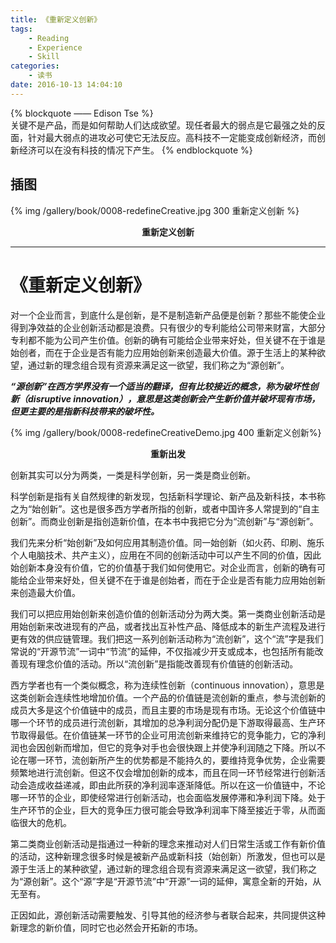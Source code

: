 ```yaml
---
title: 《重新定义创新》
tags:
	- Reading
	- Experience
	- Skill
categories:  
	- 读书
date: 2016-10-13 14:04:10
---
```


{% blockquote —— Edison Tse %}  
关键不是产品，而是如何帮助人们达成欲望。现任者最大的弱点是它最强之处的反面，针对最大弱点的进攻必可使它无法反应。高科技不一定能变成创新经济，而创新经济可以在没有科技的情况下产生。
{% endblockquote %} 

<!-- more -->

## 插图
{% img /gallery/book/0008-redefineCreative.jpg 300 重新定义创新 %}
<p align="center"><b>重新定义创新</b></p>

-----

# 《重新定义创新》

对一个企业而言，到底什么是创新，是不是制造新产品便是创新？那些不能使企业得到净效益的企业创新活动都是浪费。只有很少的专利能给公司带来财富，大部分专利都不能为公司产生价值。创新的确有可能给企业带来好处，但关键不在于谁是始创者，而在于企业是否有能力应用始创新来创造最大价值。源于生活上的某种欲望，通过新的理念组合现有资源来满足这一欲望，我们称之为“源创新”。

***“源创新”在西方学界没有一个适当的翻译，但有比较接近的概念，称为破坏性创新（disruptive innovation），意思是这类创新会产生新价值并破坏现有市场，但更主要的是指新科技带来的破坏性。***
 
{% img /gallery/book/0008-redefineCreativeDemo.jpg 400 重新定义创新%}
<p align="center"><b>重新出发</b></p>

创新其实可以分为两类，一类是科学创新，另一类是商业创新。

科学创新是指有关自然规律的新发现，包括新科学理论、新产品及新科技，本书称之为“始创新”。这也是很多西方学者所指的创新，或者中国许多人常提到的“自主创新”。而商业创新是指创造新价值，在本书中我把它分为“流创新”与“源创新”。

我们先来分析“始创新”及如何应用其制造价值。同一始创新（如火药、印刷、施乐个人电脑技术、共产主义），应用在不同的创新活动中可以产生不同的价值，因此始创新本身没有价值，它的价值基于我们如何使用它。对企业而言，创新的确有可能给企业带来好处，但关键不在于谁是创始者，而在于企业是否有能力应用始创新来创造最大价值。

我们可以把应用始创新来创造价值的创新活动分为两大类。第一类商业创新活动是用始创新来改进现有的产品，或者找出互补性产品、降低成本的新生产流程及进行更有效的供应链管理。我们把这一系列创新活动称为“流创新”，这个“流”字是我们常说的“开源节流”一词中“节流”的延伸，不仅指减少开支或成本，也包括所有能改善现有理念价值的活动。所以“流创新”是指能改善现有价值链的创新活动。

西方学者也有一个类似概念，称为连续性创新（continuous innovation），意思是这类创新会连续性地增加价值。一个产品的价值链是流创新的重点，参与流创新的成员大多是这个价值链中的成员，而且主要的市场是现有市场。无论这个价值链中哪一个环节的成员进行流创新，其增加的总净利润分配仍是下游取得最高、生产环节取得最低。在价值链某一环节的企业可用流创新来维持它的竞争能力，它的净利润也会因创新而增加，但它的竞争对手也会很快跟上并使净利润随之下降。所以不论在哪一环节，流创新所产生的优势都是不能持久的，要维持竞争优势，企业需要频繁地进行流创新。但这不仅会增加创新的成本，而且在同一环节经常进行创新活动会造成收益递减，即由此所获的净利润率逐渐降低。所以在这一价值链中，不论哪一环节的企业，即使经常进行创新活动，也会面临发展停滞和净利润下降。处于生产环节的企业，巨大的竞争压力很可能会导致净利润率下降至接近于零，从而面临很大的危机。

第二类商业创新活动是指通过一种新的理念来推动对人们日常生活或工作有新价值的活动，这种新理念很多时候是被新产品或新科技（始创新）所激发，但也可以是源于生活上的某种欲望，通过新的理念组合现有资源来满足这一欲望，我们称之为“源创新”。这个“源”字是“开源节流”中“开源”一词的延伸，寓意全新的开始，从无至有。

正因如此，源创新活动需要触发、引导其他的经济参与者联合起来，共同提供这种新理念的新价值，同时它也必然会开拓新的市场。

